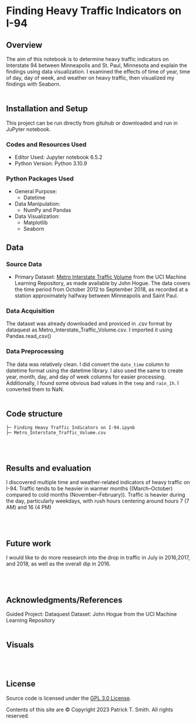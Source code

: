 # Finding Heavy Traffic Indicators on I-94

## Overview

The aim of this notebook is to determine heavy traffic indicators on Interstate 94 between Minneapolis and St. Paul, Minnesota and explain the findings using data visualization. I examined the effects of time of year, time of day, day of week, and weather on heavy traffic, then visualized my findings with Seaborn. 
<br><br>
## Installation and Setup
This project can be run directly from gituhub or downloaded and run in JuPyter notebook.

### Codes and Resources Used

- Editor Used: Jupyter notebook 6.5.2
- Python Version: Python 3.10.9

### Python Packages Used

- General Purpose:
    - Datetime
- Data Manipulation: 
    - NumPy and Pandas
- Data Visualization: 
    - Matplotlib
    - Seaborn

## Data

### Source Data

- Primary Dataset: [Metro Interstate Traffic Volume](https://archive.ics.uci.edu/ml/datasets/Metro+Interstate+Traffic+Volume) from the UCI Machine Learning Repository, as made available by John Hogue. The data covers the time period from October 2012 to September 2018, as recorded at a station approximately halfway between Minneapolis and Saint Paul. 

### Data Acquisition

The dataset was already downloaded and proviced in .csv format by dataquest as Metro_Interstate_Traffic_Volume.csv.  I imported it using Pandas.read_csv()

### Data Preprocessing

The data was relatively clean. I did convert the `date_time` column to datetime format using the datetime library.  I also used the same to create year, month, day, and day of week columns for easier processing.  Additionally, I found some obvious bad values in the `temp` and `rain_1h`. I converted them to NaN.
<br><br>
## Code structure

    ├─ Finding Heavy Traffic Indicators on I-94.ipynb
    ├─ Metro_Interstate_Traffic_Volume.csv
<br><br>
## Results and evaluation
I discovered multiple time and weather-related indicators of heavy traffic on I-94.  Traffic tends to be heavier in warmer months ((March–October) compared to cold months (November–February)).  Traffic is heavier during the day, particularly weekdays, with rush hours centering around hours 7 (7 AM) and 16 (4 PM)

<br><br>
## Future work
I would like to do more reasearch into the drop in traffic in July in 2016,2017, and 2018, as well as the overall dip in 2016. 

<br><br>
## Acknowledgments/References

Guided Project: Dataquest
Dataset: John Hogue from the UCI Machine Learning Repository
<br><br>
## Visuals
<br><br>
## License
Source code is licensed under the [GPL 3.0 License](https://www.gnu.org/licenses/gpl-3.0.en.html).

Contents of this site are © Copyright 2023 Patrick T. Smith. All rights reserved.